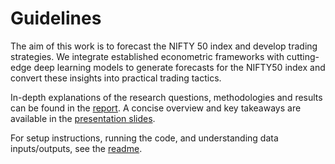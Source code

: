 # Guidelines

The aim of this work is to forecast the NIFTY 50 index and develop trading strategies. We integrate established econometric frameworks with cutting-edge deep learning models to generate forecasts for the NIFTY50 index and convert these insights into practical trading tactics.

In-depth explanations of the research questions, methodologies and results can be found in the [report](https://github.com/alehowe/Nifty50-Forecasting-and-Trading-Strategies/blob/main/Report_Nifty50ForecastingAndTradingStrategies.pdf).
A concise overview and key takeaways are available in the [presentation slides](https://github.com/alehowe/Nifty50-Forecasting-and-Trading-Strategies/blob/main/Presentation_Nifty50ForecastingAndTradingStrategies.pdf).

For setup instructions, running the code, and understanding data inputs/outputs, see the [readme](https://github.com/alehowe/Nifty50-Forecasting-and-Trading-Strategies/blob/main/Readme_Nifty50ForecastingAndTradingStrategies.pdf).




